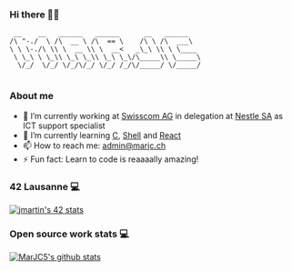### Hi there 👋🏾
```
 __    __   ______   ______      __   ______    
/\ "-./  \ /\  __ \ /\  == \    /\ \ /\  ___\   
\ \ \-./\ \\ \  __ \\ \  __<   _\_\ \\ \ \____  
 \ \_\ \ \_\\ \_\ \_\\ \_\ \_\/\_____\\ \_____\ 
  \/_/  \/_/ \/_/\/_/ \/_/ /_/\/_____/ \/_____/ 
                                                
```

### About me

- 🔭 I’m currently working at [Swisscom AG](https://www.swisscom.ch/en/about.html) in delegation at [Nestle SA](https://www.nestle.ch/fr#) as ICT support specialist
- 🌱 I’m currently learning [C](https://en.wikipedia.org/wiki/C_(programming_language)), [Shell](https://en.wikipedia.org/wiki/Shell_script) and [React](https://reactjs.org/)
- 📫 How to reach me: [admin@marjc.ch](mailto:admin@marjc.ch)
- ⚡ Fun fact: Learn to code is reaaaally amazing!

### 42 Lausanne 💻
[![jmartin's 42 stats](https://badge42.herokuapp.com/api/stats/jmartin?privacyName=true)](https://github.com/JaeSeoKim/badge42)

### Open source work stats 💻
[![MarJC5's github stats](https://github-readme-stats.vercel.app/api?username=MarJC5&theme=vue-dark&show_icons=true)](https://github.com/MarJC5)
